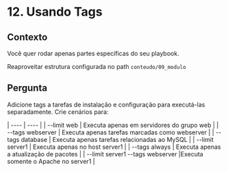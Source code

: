 # 12. Usando Tags

## Contexto
Você quer rodar apenas partes específicas do seu playbook.

Reaproveitar estrutura configurada no path `conteudo/09_modulo`

## Pergunta
Adicione tags a tarefas de instalação e configuração para executá-las separadamente. Crie cenários para:

| ---- | ---- |
| --limit web	   | Executa apenas em servidores do grupo web |
| --tags webserver | Executa apenas tarefas marcadas como webserver |
| --tags database  | Executa apenas tarefas relacionadas ao MySQL |
| --limit server1  | Executa apenas no host server1 |
| --tags always    | Executa apenas a atualização de pacotes |
| --limit server1 --tags webserver	|Executa somente o Apache no server1 |